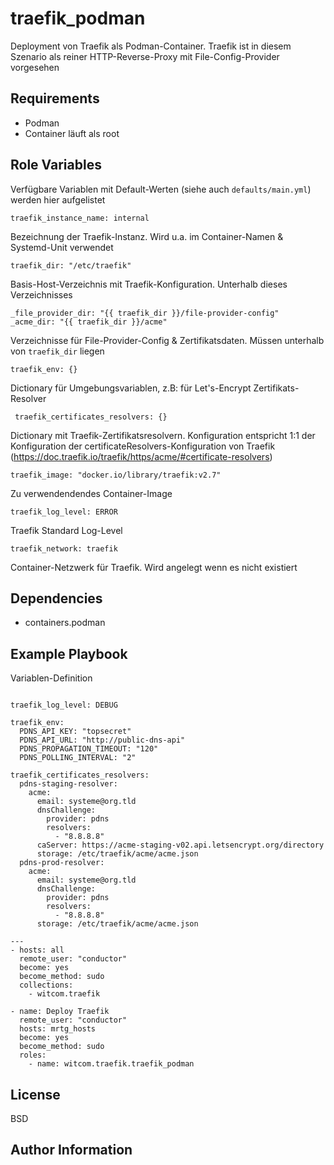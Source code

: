 traefik_podman
=========

Deployment von Traefik als Podman-Container. Traefik ist in diesem Szenario als reiner HTTP-Reverse-Proxy mit File-Config-Provider vorgesehen

Requirements
------------

* Podman
* Container läuft als root

Role Variables
--------------

Verfügbare Variablen mit Default-Werten (siehe auch `defaults/main.yml`) werden hier aufgelistet

    traefik_instance_name: internal

Bezeichnung der Traefik-Instanz. Wird u.a. im Container-Namen & Systemd-Unit verwendet

    traefik_dir: "/etc/traefik"

Basis-Host-Verzeichnis mit Traefik-Konfiguration. Unterhalb dieses Verzeichnisses     

    _file_provider_dir: "{{ traefik_dir }}/file-provider-config"
    _acme_dir: "{{ traefik_dir }}/acme"

Verzeichnisse für File-Provider-Config & Zertifikatsdaten. Müssen unterhalb von `traefik_dir` liegen

    traefik_env: {}

Dictionary für Umgebungsvariablen, z.B: für Let's-Encrypt Zertifikats-Resolver    

     traefik_certificates_resolvers: {}

Dictionary mit Traefik-Zertifikatsresolvern. Konfiguration entspricht 1:1 der Konfiguration der certificateResolvers-Konfiguration von Traefik (https://doc.traefik.io/traefik/https/acme/#certificate-resolvers)

    traefik_image: "docker.io/library/traefik:v2.7"

Zu verwendendendes Container-Image     

    traefik_log_level: ERROR

Traefik Standard Log-Level 

    traefik_network: traefik

Container-Netzwerk für Traefik. Wird angelegt wenn es nicht existiert    

Dependencies
------------

* containers.podman

Example Playbook
----------------

Variablen-Definition

```

traefik_log_level: DEBUG

traefik_env:
  PDNS_API_KEY: "topsecret"
  PDNS_API_URL: "http://public-dns-api"
  PDNS_PROPAGATION_TIMEOUT: "120"
  PDNS_POLLING_INTERVAL: "2"

traefik_certificates_resolvers:
  pdns-staging-resolver:
    acme:
      email: systeme@org.tld
      dnsChallenge:
        provider: pdns
        resolvers:
          - "8.8.8.8"
      caServer: https://acme-staging-v02.api.letsencrypt.org/directory
      storage: /etc/traefik/acme/acme.json
  pdns-prod-resolver:
    acme:
      email: systeme@org.tld
      dnsChallenge:
        provider: pdns
        resolvers:
          - "8.8.8.8"
      storage: /etc/traefik/acme/acme.json
```


```
---
- hosts: all
  remote_user: "conductor"
  become: yes
  become_method: sudo
  collections:
    - witcom.traefik

- name: Deploy Traefik
  remote_user: "conductor"
  hosts: mrtg_hosts
  become: yes
  become_method: sudo
  roles:
    - name: witcom.traefik.traefik_podman
```

License
-------

BSD

Author Information
------------------

